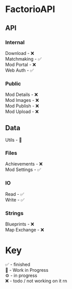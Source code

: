 # FactorioAPI
## API
### Internal
Download - ❌  
Matchmaking - ✅  
Mod Portal - ❌   
Web Auth - ✅
### Public
Mod Details - ❌  
Mod Images - ❌  
Mod Publish - ❌  
Mod Upload - ❌
## Data
Utils - 🔧
### Files
Achievements - ❌  
Mod Settings - ✅
### IO
Read - ✅  
Write - ✅
### Strings
Blueprints - ❌  
Map Exchange - ❌
  
# Key
✅ - finished  
🔧 - Work in Progress  
⚙️ - in progress  
❌ - todo / not working on it rn